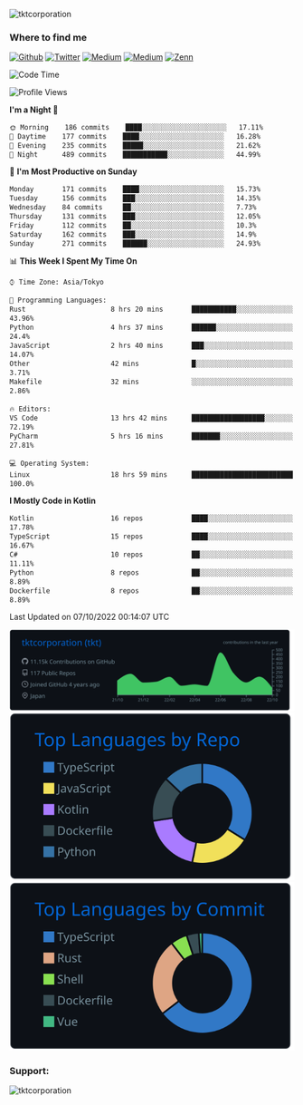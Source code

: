 <p align="left"> <img src="https://komarev.com/ghpvc/?username=tktcorporation&label=Profile%20views&color=0e75b6&style=flat" alt="tktcorporation" /> </p>

<h3>Where to find me</h3>
<p>
<a href="https://github.com/tktcorporation" target="_blank"><img alt="Github" src="https://img.shields.io/badge/GitHub-%2312100E.svg?&style=for-the-badge&logo=Github&logoColor=white" /></a>
<a href="https://twitter.com/tktcorporation" target="_blank"><img alt="Twitter" src="https://img.shields.io/badge/twitter-%231DA1F2.svg?&style=for-the-badge&logo=twitter&logoColor=white" /></a>
<a href="https://www.linkedin.com/in/tktcorporation" target="_blank"><img alt="Medium" src="https://img.shields.io/badge/linkdin-0a66c2.svg?&style=for-the-badge&logo=linkedin&logoColor=white" /></a>
<a href="https://qiita.com/tktcorporation" target="_blank"><img alt="Medium" src="https://img.shields.io/badge/qiita-55C500.svg?&style=for-the-badge&logo=qiita&logoColor=white" /></a>
<a href="https://zenn.dev/tktcorporation" target="_blank"><img alt="Zenn" src="https://img.shields.io/badge/Zenn-3EA8FF.svg?&style=for-the-badge&logo=Zenn&logoColor=white" /></a>
</p>
  
<!--START_SECTION:waka-->
![Code Time](http://img.shields.io/badge/Code%20Time-596%20hrs%2056%20mins-blue)

![Profile Views](http://img.shields.io/badge/Profile%20Views-9-blue)

**I'm a Night 🦉** 

```text
🌞 Morning    186 commits    ████░░░░░░░░░░░░░░░░░░░░░   17.11% 
🌆 Daytime    177 commits    ████░░░░░░░░░░░░░░░░░░░░░   16.28% 
🌃 Evening    235 commits    █████░░░░░░░░░░░░░░░░░░░░   21.62% 
🌙 Night      489 commits    ███████████░░░░░░░░░░░░░░   44.99%

```
📅 **I'm Most Productive on Sunday** 

```text
Monday       171 commits    ████░░░░░░░░░░░░░░░░░░░░░   15.73% 
Tuesday      156 commits    ███░░░░░░░░░░░░░░░░░░░░░░   14.35% 
Wednesday    84 commits     ██░░░░░░░░░░░░░░░░░░░░░░░   7.73% 
Thursday     131 commits    ███░░░░░░░░░░░░░░░░░░░░░░   12.05% 
Friday       112 commits    ██░░░░░░░░░░░░░░░░░░░░░░░   10.3% 
Saturday     162 commits    ███░░░░░░░░░░░░░░░░░░░░░░   14.9% 
Sunday       271 commits    ██████░░░░░░░░░░░░░░░░░░░   24.93%

```


📊 **This Week I Spent My Time On** 

```text
⌚︎ Time Zone: Asia/Tokyo

💬 Programming Languages: 
Rust                     8 hrs 20 mins       ███████████░░░░░░░░░░░░░░   43.96% 
Python                   4 hrs 37 mins       ██████░░░░░░░░░░░░░░░░░░░   24.4% 
JavaScript               2 hrs 40 mins       ███░░░░░░░░░░░░░░░░░░░░░░   14.07% 
Other                    42 mins             █░░░░░░░░░░░░░░░░░░░░░░░░   3.71% 
Makefile                 32 mins             ░░░░░░░░░░░░░░░░░░░░░░░░░   2.86%

🔥 Editors: 
VS Code                  13 hrs 42 mins      ██████████████████░░░░░░░   72.19% 
PyCharm                  5 hrs 16 mins       ███████░░░░░░░░░░░░░░░░░░   27.81%

💻 Operating System: 
Linux                    18 hrs 59 mins      █████████████████████████   100.0%

```

**I Mostly Code in Kotlin** 

```text
Kotlin                   16 repos            ████░░░░░░░░░░░░░░░░░░░░░   17.78% 
TypeScript               15 repos            ████░░░░░░░░░░░░░░░░░░░░░   16.67% 
C#                       10 repos            ██░░░░░░░░░░░░░░░░░░░░░░░   11.11% 
Python                   8 repos             ██░░░░░░░░░░░░░░░░░░░░░░░   8.89% 
Dockerfile               8 repos             ██░░░░░░░░░░░░░░░░░░░░░░░   8.89%

```



 Last Updated on 07/10/2022 00:14:07 UTC
<!--END_SECTION:waka-->

[![](https://raw.githubusercontent.com/tktcorporation/tktcorporation/master/profile-summary-card-output/github_dark/0-profile-details.svg)](https://github.com/vn7n24fzkq/github-profile-summary-cards)
[![](https://raw.githubusercontent.com/tktcorporation/tktcorporation/master/profile-summary-card-output/github_dark/1-repos-per-language.svg)](https://github.com/vn7n24fzkq/github-profile-summary-cards) [![](https://raw.githubusercontent.com/tktcorporation/tktcorporation/master/profile-summary-card-output/github_dark/2-most-commit-language.svg)](https://github.com/vn7n24fzkq/github-profile-summary-cards)

<h3 align="left">Support:</h3>
<p><a href="https://www.buymeacoffee.com/tktcorporation"> <img align="left" src="https://cdn.buymeacoffee.com/buttons/v2/default-yellow.png" height="50" width="210" alt="tktcorporation" /></a></p><br><br>
